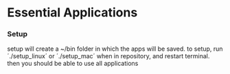 # Essential Applications

### Setup

setup will create a ~/bin folder in which the apps will be saved.
to setup, run ´./setup_linux´ or ´./setup_mac´ when in repository, and restart terminal.
then you should be able to use all applications
